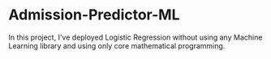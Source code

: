 # Admission-Predictor-ML
In this project, I've deployed Logistic Regression without using any Machine Learning library and using only core mathematical programming.
